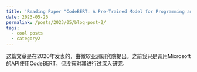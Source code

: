 ```yaml
---
title: 'Reading Paper "CodeBERT: A Pre-Trained Model for Programming and Natural Languages" by MSRA'
date: 2023-05-26
permalink: /posts/2023/05/blog-post-2/
tags:
  - cool posts
  - category2
---
```

这篇文章是在2020年发表的，由微软亚洲研究院提出。之前我只是调用Microsoft的API使用CodeBERT，但没有对其进行过深入研究。
